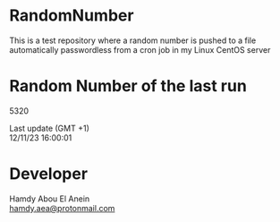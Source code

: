 # RandomNumber    
This is a test repository where a random number is pushed to a file automatically passwordless from a cron job in my Linux CentOS server    
# Random Number of the last run   
5320
      
Last update (GMT +1)    
12/11/23 16:00:01
# Developer    
Hamdy Abou El Anein   
hamdy.aea@protonmail.com
